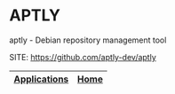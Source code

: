 # APTLY

 aptly - Debian repository management tool

 SITE: https://github.com/aptly-dev/aptly

 | [Applications](https://portable-linux-apps.github.io/apps.html) | [Home](https://portable-linux-apps.github.io)
 | --- | --- |
